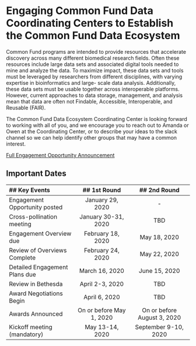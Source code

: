 # Engaging Common Fund Data Coordinating Centers to Establish the Common Fund Data Ecosystem

Common Fund programs are intended to provide resources that accelerate discovery across many different biomedical research fields. Often these resources include large data sets and associated digital tools needed to mine and analyze the data. To maximize impact, these data sets and tools must be leveraged by researchers from different disciplines, with varying expertise in bioinformatics and large- scale data analysis. Additionally, these data sets must be usable together across interoperable platforms. However, current approaches to data storage, management, and analysis mean that data are often not Findable, Accessible, Interoperable, and Reusable (FAIR).

The Common Fund Data Ecosystem Coordinating Center is looking forward to working with all of you, and we encourage you to reach out to Amanda or Owen at the Coordinating Center, or to describe your ideas to the slack channel so we can help identify other groups that may have a common interest.  
  
[Full Engagement Opportunity Announcement](https://nih-cfde.org/wp-content/uploads/2020/01/Engagement-Opportunity-Announcement-1-29-20-FINAL.pdf)

## Important Dates
| ## Key Events | ## 1st Round | ## 2nd Round |
|:-|:-:|:-:|
| Engagement Opportunity posted | January 29, 2020 | - |
| Cross-pollination meeting | January 30-31, 2020 | TBD |
| Engagement Overview due | February 18, 2020 | May 18, 2020 |
| Review of Overviews Complete | February 24, 2020 | May 22, 2020 |
| Detailed Engagement Plans due | March 16, 2020 | June 15, 2020 |
| Review in Bethesda | April 2-3, 2020 | TBD |
| Award Negotiations Begin | April 6, 2020 | TBD |
| Awards Announced | On or before May 1, 2020 | On or before August 3, 2020 |
| Kickoff meeting (mandatory) | May 13-14, 2020 | September 9-10, 2020 |